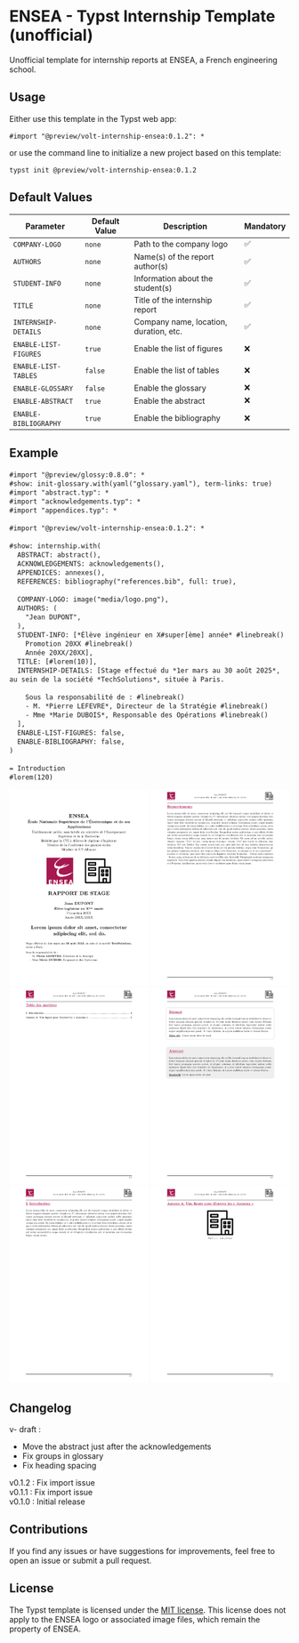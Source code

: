 # ENSEA - Typst Internship Template (unofficial)

Unofficial template for internship reports at ENSEA, a French engineering school.

## Usage

Either use this template in the Typst web app:
```typst
#import "@preview/volt-internship-ensea:0.1.2": *
```
or use the command line to initialize a new project based on this template:
```typst
typst init @preview/volt-internship-ensea:0.1.2
```

## Default Values

| Parameter                | Default Value  | Description                            | Mandatory  |
|--------------------------|----------------|----------------------------------------|------------|
| `COMPANY-LOGO`            | `none`         | Path to the company logo               | ✅         |
| `AUTHORS`                | `none`         | Name(s) of the report author(s)        | ✅         |
| `STUDENT-INFO`            | `none`         | Information about the student(s)       | ✅         |
| `TITLE`                  | `none`         | Title of the internship report         | ✅         |
| `INTERNSHIP-DETAILS`      | `none`         | Company name, location, duration, etc. | ✅         |
| `ENABLE-LIST-FIGURES`    | `true`         | Enable the list of figures             | ❌         |
| `ENABLE-LIST-TABLES`     | `false`        | Enable the list of tables              | ❌         |
| `ENABLE-GLOSSARY`         | `false`        | Enable the glossary                    | ❌         |
| `ENABLE-ABSTRACT`         | `true`         | Enable the abstract                    | ❌         |
| `ENABLE-BIBLIOGRAPHY`     | `true`         | Enable the bibliography                | ❌         |

## Example

```typst
#import "@preview/glossy:0.8.0": *
#show: init-glossary.with(yaml("glossary.yaml"), term-links: true)
#import "abstract.typ": *
#import "acknowledgements.typ": *
#import "appendices.typ": *

#import "@preview/volt-internship-ensea:0.1.2": *

#show: internship.with(
  ABSTRACT: abstract(),
  ACKNOWLEDGEMENTS: acknowledgements(),
  APPENDICES: annexes(),
  REFERENCES: bibliography("references.bib", full: true),

  COMPANY-LOGO: image("media/logo.png"),
  AUTHORS: (
    "Jean DUPONT",
  ),
  STUDENT-INFO: [*Élève ingénieur en X#super[ème] année* #linebreak()
    Promotion 20XX #linebreak()
    Année 20XX/20XX],
  TITLE: [#lorem(10)],
  INTERNSHIP-DETAILS: [Stage effectué du *1er mars au 30 août 2025*, au sein de la société *TechSolutions*, située à Paris.

    Sous la responsabilité de : #linebreak()
    - M. *Pierre LEFEVRE*, Directeur de la Stratégie #linebreak()
    - Mme *Marie DUBOIS*, Responsable des Opérations #linebreak()
  ],
  ENABLE-LIST-FIGURES: false,
  ENABLE-BIBLIOGRAPHY: false,
)

= Introduction
#lorem(120)
```

<p align="center">
  <img src="thumbnail-internship-1.png" width="250" />
  <img src="thumbnail-internship-2.png" width="250" />
  <br/>
  <img src="thumbnail-internship-3.png" width="250" />
  <img src="thumbnail-internship-4.png" width="250" />
    <br/>
  <img src="thumbnail-internship-5.png" width="250" />
  <img src="thumbnail-internship-6.png" width="250" />
</p>

## Changelog

v- draft :
- Move the abstract just after the acknowledgements  
- Fix groups in glossary  
- Fix heading spacing

v0.1.2 : Fix import issue  
v0.1.1 : Fix import issue  
v0.1.0 : Initial release

## Contributions

If you find any issues or have suggestions for improvements, feel free to open an issue or submit a pull request. 

## License

The Typst template is licensed under the [MIT license](https://github.com/Dawod-G/ENSEA_Typst-Template/blob/main/LICENSE.md). This license does not apply to the ENSEA logo or associated image files, which remain the property of ENSEA.